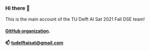 ### Hi there 👋

This is the main account of the TU Delft AI Sat 2021 Fall DSE team!

#### [GitHub organization](https://github.com/TUD-AISat).

#### 📫 tudelftaisat@gmail.com
